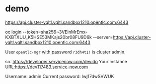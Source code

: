 # demo
https://api.cluster-vqltl.vqltl.sandbox1210.opentlc.com:6443


oc login --token=sha256~3VEInMrEmx-KXBTXUU_K5HSE53MKajs20br08FU9D6k --server=https://api.cluster-vqltl.vqltl.sandbox1210.opentlc.com:6443

User `opentlc-mgr` with password `r3dh4t1!` is cluster admin.

sn. https://developer.servicenow.com/dev.do
Your instance URL:https://dev117483.service-now.com

Username: admin Current password: lwj17dwSVWUK





